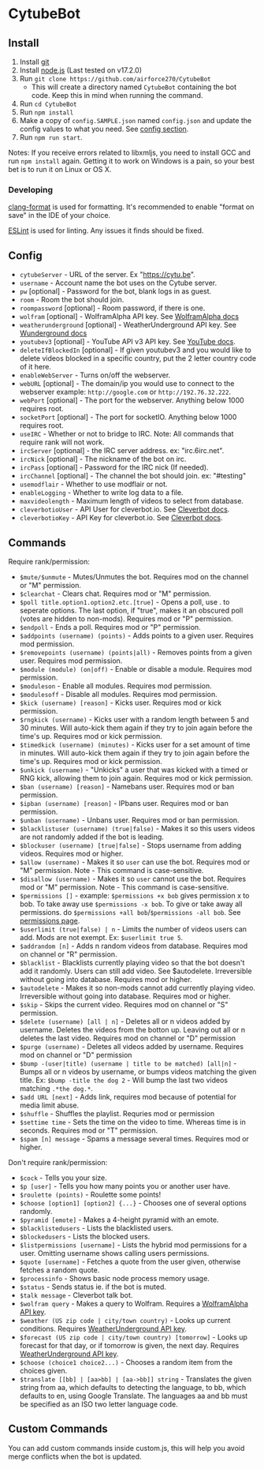 # CytubeBot

## Install

1. Install [git](https://git-scm.com/book/en/v2/Getting-Started-Installing-Git)
1. Install [node.js](http://nodejs.org/) (Last tested on v17.2.0)
1. Run `git clone https://github.com/airforce270/CytubeBot`
   - This will create a directory named `CytubeBot` containing the bot code.
     Keep this in mind when running the command.
1. Run `cd CytubeBot`
1. Run `npm install`
1. Make a copy of `config.SAMPLE.json` named `config.json` and update the config values to what you need.
   See [config section](#config).
1. Run `npm run start`.

Notes:
If you receive errors related to libxmljs, you need to install GCC and run `npm install` again.
Getting it to work on Windows is a pain, so your best bet is to run it on Linux or OS X.

### Developing

[clang-format](https://clang.llvm.org/docs/ClangFormat.html) is used for formatting.
It's recommended to enable "format on save" in the IDE of your choice.

[ESLint](https://eslint.org/) is used for linting. Any issues it finds should be fixed.

## Config

- `cytubeServer` - URL of the server. Ex "https://cytu.be".
- `username` - Account name the bot uses on the Cytube server.
- `pw` [optional] - Password for the bot, blank logs in as guest.
- `room` - Room the bot should join.
- `roompassword` [optional] - Room password, if there is one.
- `wolfram` [optional] - WolframAlpha API key.
  See [WolframAlpha docs](http://products.wolframalpha.com/api/)
- `weatherunderground` [optional] - WeatherUnderground API key.
  See [Wunderground docs](http://www.wunderground.com/weather/api/)
- `youtubev3` [optional] - YouTube API v3 API key.
  See [YouTube docs](https://developers.google.com/youtube/v3/).
- `deleteIfBlockedIn` [optional] - If given youtubev3 and you would like to delete videos
  blocked in a specific country, put the 2 letter country code of it here.
- `enableWebServer` - Turns on/off the webserver.
- `webURL` [optional] - The domain/ip you would use to connect to the webserver example:
  `http://google.com` or `http://192.76.32.222`.
- `webPort` [optional] - The port for the webserver. Anything below 1000 requires root.
- `socketPort` [optional] - The port for socketIO. Anything below 1000 requires root.
- `useIRC` - Whether or not to bridge to IRC. Note: All commands that require rank will not work.
- `ircServer` [optional] - the IRC server address. ex: "irc.6irc.net".
- `ircNick` [optional] - The nickname of the bot on irc.
- `ircPass` [optional] - Password for the IRC nick (If needed).
- `ircChannel` [optional] - The channel the bot should join. ex: "#testing"
- `usemodflair` - Whether to use modflair or not.
- `enableLogging` - Whether to write log data to a file.
- `maxvideolength` - Maximum length of videos to select from database.
- `cleverbotioUser` - API User for cleverbot.io. See [Cleverbot docs](https://cleverbot.io/).
- `cleverbotioKey` - API Key for cleverbot.io. See [Cleverbot docs](https://cleverbot.io/).

## Commands

Require rank/permission:

- `$mute/$unmute` - Mutes/Unmutes the bot. Requires mod on the channel or "M" permission.
- `$clearchat` - Clears chat. Requires mod or "M" permission.
- `$poll title.option1.option2.etc.[true]` - Opens a poll, use . to seperate options.
  The last option, if "true", makes it an obscured poll (votes are hidden to non-mods).
  Requires mod or "P" permission.
- `$endpoll` - Ends a poll. Requires mod or "P" permission.
- `$addpoints (username) (points)` - Adds points to a given user.
  Requires mod permission.
- `$removepoints (username) (points|all)` - Removes points from a given user.
  Requires mod permission.
- `$module (module) (on|off)` - Enable or disable a module. Requires mod permission.
- `$moduleson` - Enable all modules. Requires mod permission.
- `$modulesoff` - Disable all modules. Requires mod permission.
- `$kick (username) [reason]` - Kicks user. Requires mod or kick permission.
- `$rngkick (username)` - Kicks user with a random length between 5 and 30 minutes.
  Will auto-kick them again if they try to join again before the time's up.
  Requires mod or kick permission.
- `$timedkick (username) (minutes)` - Kicks user for a set amount of time in minutes.
  Will auto-kick them again if they try to join again before the time's up.
  Requires mod or kick permission.
- `$unkick (username)` - "Unkicks" a user that was kicked with a timed or RNG kick,
  allowing them to join again. Requires mod or kick permission.
- `$ban (username) [reason]` - Namebans user. Requires mod or ban permission.
- `$ipban (username) [reason]` - IPbans user. Requires mod or ban permission.
- `$unban (username)` - Unbans user. Requires mod or ban permission.
- `$blacklistuser (username) (true|false)` - Makes it so this users videos are not randomly added
  if the bot is leading.
- `$blockuser (username) [true|false]` - Stops username from adding videos. Requires mod or higher.
- `$allow (username)` - Makes it so `user` can use the bot. Requires mod or "M" permission.
  Note - This command is case-sensitive.
- `$disallow (username)` - Makes it so `user` cannot use the bot. Requires mod or "M" permission.
  Note - This command is case-sensitive.
- `$permissions []` - example: `$permissions +x bob` gives permission x to bob.
  To take away use `$permissions -x bob`. To give or take away all permissions.
  do `$permissions +all bob`/`$permissions -all bob`.
  See [permissions page](https://github.com/airforce270/CytubeBot/wiki/Permissions).
- `$userlimit (true|false) | n` - Limits the number of videos users can add. Mods are not exempt.
  Ex: `$userlimit true 5`.
- `$addrandom [n]` - Adds n random videos from database. Requires mod on channel or "R" permission.
- `$blacklist` - Blacklists currently playing video so that the bot doesn't add it randomly.
  Users can still add video. See $autodelete. Irreversible without going into database.
  Requires mod or higher.
- `$autodelete` - Makes it so non-mods cannot add currently playing video.
  Irreversible without going into database. Requires mod or higher.
- `$skip` - Skips the current video. Requires mod on channel or "S" permission.
- `$delete (username) [all | n]` - Deletes all or n videos added by username.
  Deletes the videos from the botton up. Leaving out all or n deletes the last video.
  Requires mod on channel or "D" permission
- `$purge (username)` - Deletes all videos added by username. Requires mod on channel or "D" permission
- `$bump -(user|title) (username | title to be matched) [all|n]` - Bumps all or n videos by username,
  or bumps videos matching the given title. Ex: `$bump -title the dog 2` -
  Will bump the last two videos matching `.*the dog.*`.
- `$add URL [next]` -  Adds link, requires mod because of potential for media limit abuse.
- `$shuffle` - Shuffles the playlist. Requries mod or permission
- `$settime time` - Sets the time on the video to time. Whereas time is in seconds.
  Requires mod or "T" permission.
- `$spam [n] message` - Spams a message several times. Requires mod or higher.

Don't require rank/permission:

- `$cock` - Tells you your size.
- `$p [user]` - Tells you how many points you or another user have.
- `$roulette (points)` - Roulette some points!
- `$choose [option1] [option2] {...}` - Chooses one of several options randomly.
- `$pyramid [emote]` - Makes a 4-height pyramid with an emote.
- `$blacklistedusers` - Lists the blacklisted users.
- `$blockedusers` - Lists the blocked users.
- `$listpermissions [username]` - Lists the hybrid mod permissions for a user.
  Omitting username shows calling users permissions.
- `$quote [username]` - Fetches a quote from the user given, otherwise fetches a random quote.
- `$processinfo` - Shows basic node process memory usage.
- `$status` - Sends status ie. if the bot is muted.
- `$talk message` - Cleverbot talk bot.
- `$wolfram query` - Makes a query to Wolfram.
  Requires a [WolframAlpha API key](http://products.wolframalpha.com/api/).
- `$weather (US zip code | city/town country)` - Looks up current conditions.
  Requires [WeatherUnderground API key](http://www.wunderground.com/weather/api/).
- `$forecast (US zip code | city/town country) [tomorrow]` - Looks up forecast for that day,
  or if tomorrow is given, the next day.
  Requires [WeatherUnderground API key](http://www.wunderground.com/weather/api/).
- `$choose (choice1 choice2...)` - Chooses a random item from the choices given.
- `$translate [[bb] | [aa>bb] | [aa->bb]] string` -
    Translates the given string from aa, which defaults to detecting the language,
    to bb, which defaults to en, using Google Translate.
    The languages aa and bb must be specified as an ISO two letter language code.

## Custom Commands

You can add custom commands inside custom.js, this will help you avoid merge conflicts
when the bot is updated.
